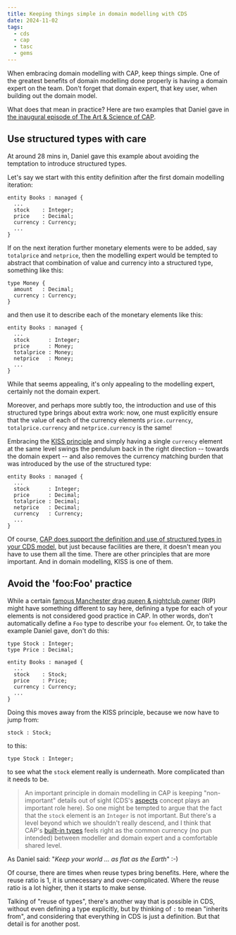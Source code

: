 ```yaml
---
title: Keeping things simple in domain modelling with CDS
date: 2024-11-02
tags:
  - cds
  - cap
  - tasc
  - gems
---
```

When embracing domain modelling with CAP, keep things simple. One of the greatest benefits of domain modelling done properly is having a domain expert on the team. Don't forget that domain expert, that key user, when building out the domain model.

What does that mean in practice? Here are two examples that Daniel gave in [the inaugural episode of The Art & Science of CAP][1]. 


## Use structured types with care

At around 28 mins in, Daniel gave this example about avoiding the temptation to introduce structured types.

Let's say we start with this entity definition after the first domain modelling iteration:

```cds
entity Books : managed {
  ...
  stock    : Integer;
  price    : Decimal;
  currency : Currency;
  ...
}
```

If on the next iteration further monetary elements were to be added, say `totalprice` and `netprice`, then the modelling expert would be tempted to abstract that combination of value and currency into a structured type, something like this:

```cds
type Money {
  amount   : Decimal;
  currency : Currency;
}
```

and then use it to describe each of the monetary elements like this:

```cds
entity Books : managed {
  ...
  stock      : Integer;
  price      : Money;
  totalprice : Money;
  netprice   : Money;
  ...
}
```

While that seems appealing, it's only appealing to the modelling expert, certainly not the domain expert.

Moreover, and perhaps more subtly too, the introduction and use of this structured type brings about extra work: now, one must explicitly ensure that the value of each of the currency elements `price.currency`, `totalprice.currency` and `netprice.currency` is the same!

Embracing the [KISS principle][2] and simply having a single `currency` element at the same level swings the pendulum back in the right direction -- towards the domain expert -- and also removes the currency matching burden that was introduced by the use of the structured type:

```cds
entity Books : managed {
  ...
  stock      : Integer;
  price      : Decimal;
  totalprice : Decimal;
  netprice   : Decimal;
  currency   : Currency;
  ...
}
```

Of course, [CAP does support the definition and use of structured types in your CDS model][3], but just because facilities are there, it doesn't mean you have to use them all the time. There are other principles that are more important. And in domain modelling, KISS is one of them.

## Avoid the 'foo:Foo' practice

While a certain [famous Manchester drag queen & nightclub owner][4] (RIP) might have something different to say here, defining a type for each of your elements is not considered good practice in CAP. In other words, don't automatically define a `Foo` type to describe your `foo` element. Or, to take the example Daniel gave, don't do this:

```cds
type Stock : Integer;
type Price : Decimal;

entity Books : managed {
  ...
  stock    : Stock;
  price    : Price;
  currency : Currency;
  ...
}
```

Doing this moves away from the KISS principle, because we now have to jump from:

```cds
stock : Stock;
```

to this:

```cds
type Stock : Integer;
```

to see what the `stock` element really is underneath. More complicated than it needs to be.

> An important principle in domain modelling in CAP is keeping "non-important" details out of sight (CDS's [aspects][5] concept plays an important role here). So one might be tempted to argue that the fact that the `stock` element is an `Integer` is not important. But there's a level beyond which we shouldn't really descend, and I think that CAP's [built-in types][6] feels right as the common currency (no pun intended) between modeller and domain expert and a comfortable shared level.

As Daniel said: "_Keep your world ... as flat as the Earth_" :-)

Of course, there are times when reuse types bring benefits. Here, where the reuse ratio is 1, it is unnecessary and over-complicated. Where the reuse ratio is a lot higher, then it starts to make sense.

Talking of "reuse of types", there's another way that is possible in CDS, without even defining a type explicitly, but by thinking of `:` to mean "inherits from", and considering that everything in CDS is just a definition. But that detail is for another post.


[1]: https://www.youtube.com/watch?v=XMchiFnDJ6E
[2]: https://en.wikipedia.org/wiki/KISS_principle
[3]: https://cap.cloud.sap/docs/cds/cdl#structured-types
[4]: https://en.wikipedia.org/wiki/Foo_Foo_Lammar
[5]: https://cap.cloud.sap/docs/cds/cdl#aspects
[6]: https://cap.cloud.sap/docs/cds/types
